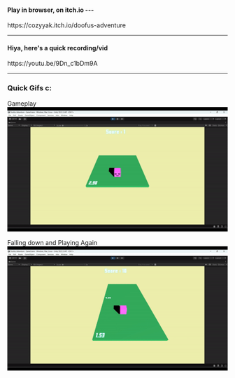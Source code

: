 <h4> Play in browser, on itch.io --- </h4>
https://cozyyak.itch.io/doofus-adventure

<hr>

<h4>Hiya, here's a quick recording/vid </h4> 
https://youtu.be/9Dn_c1bDm9A

<hr>

<h3>Quick Gifs c:</h3>

Gameplay <br>
<img src = "https://github.com/Oziach/HW_2024_Test/blob/main/Gifs/gameplay.gif">

Falling down and Playing Again <br>
<img src = "https://github.com/Oziach/HW_2024_Test/blob/main/Gifs/play%20again.gif">



